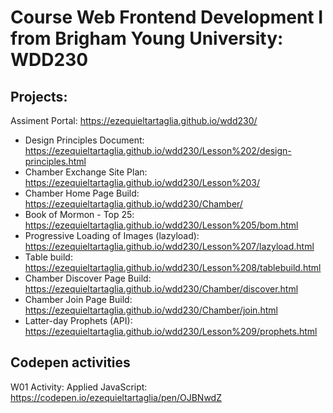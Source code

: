 # Course Web Frontend Development I from Brigham Young University: WDD230

## Projects:

Assiment Portal: https://ezequieltartaglia.github.io/wdd230/

- Design Principles Document:  https://ezequieltartaglia.github.io/wdd230/Lesson%202/design-principles.html
- Chamber Exchange Site Plan: https://ezequieltartaglia.github.io/wdd230/Lesson%203/
- Chamber Home Page Build: https://ezequieltartaglia.github.io/wdd230/Chamber/
- Book of Mormon - Top 25: https://ezequieltartaglia.github.io/wdd230/Lesson%205/bom.html
- Progressive Loading of Images (lazyload): https://ezequieltartaglia.github.io/wdd230/Lesson%207/lazyload.html
- Table build: https://ezequieltartaglia.github.io/wdd230/Lesson%208/tablebuild.html
- Chamber Discover Page Build: https://ezequieltartaglia.github.io/wdd230/Chamber/discover.html
- Chamber Join Page Build: https://ezequieltartaglia.github.io/wdd230/Chamber/join.html
- Latter-day Prophets (API): https://ezequieltartaglia.github.io/wdd230/Lesson%209/prophets.html

## Codepen activities

W01 Activity: Applied JavaScript: https://codepen.io/ezequieltartaglia/pen/OJBNwdZ

